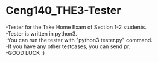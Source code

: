 # Ceng140_THE3-Tester
-Tester for the Take Home Exam of Section 1-2 students.    
-Tester is written in python3.   
-You can run the tester with "python3 tester.py" command.  
-If you have any other testcases, you can send pr.  
-GOOD LUCK :)
